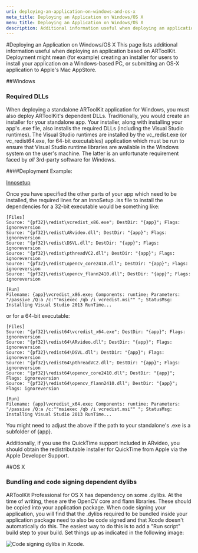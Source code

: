 ```yaml
---
uri: deploying-an-application-on-windows-and-os-x
meta_title: Deploying an Application on Windows/OS X
menu_title: Deploying an Application on Windows/OS X
description: Additional information useful when deploying an application based on ARToolKit.
---
```


#Deploying an Application on Windows/OS X
This page lists additional information useful when deploying an application based on ARToolKit. Deployment might mean (for
example) creating an installer for users to install your application on a Windows-based PC, or submitting an OS-X application to Apple's Mac AppStore.

##Windows

### Required DLLs
When deploying a standalone ARToolKit application for Windows, you must also deploy ARToolKit's dependent DLLs. Traditionally, you would create an installer for your standalone app. Your installer, along with installing your app's .exe file, also installs the required DLLs (including the Visual Studio runtimes). The Visual Studio runtimes are installed by the vc_redist.exe (or vc_redist64.exe, for 64-bit executables) application which must be run to ensure that Visual Studio runtime libraries are available in the Windows system on the user's machine. The latter is an unfortunate requirement faced by *all* 3rd-party software for Windows.

####Deployment Example:

[Innosetup][innosetup]

Once you have specified the other parts of your app which need to be installed, the required lines for an InnoSetup .iss file to install the dependencies for a 32-bit executable would be something like:

    [Files]
    Source: "{pf32}\redist\vcredist_x86.exe"; DestDir: "{app}"; Flags: ignoreversion
    Source: "{pf32}\redist\ARvideo.dll"; DestDir: "{app}"; Flags: ignoreversion
    Source: "{pf32}\redist\DSVL.dll"; DestDir: "{app}"; Flags: ignoreversion
    Source: "{pf32}\redist\pthreadVC2.dll"; DestDir: "{app}"; Flags: ignoreversion
    Source: "{pf32}\redist\opencv_core2410.dll"; DestDir: "{app}"; Flags: ignoreversion
    Source: "{pf32}\redist\opencv_flann2410.dll"; DestDir: "{app}"; Flags: ignoreversion

    [Run]
    Filename: {app}\vcredist_x86.exe; Components: runtime; Parameters: "/passive /Q:a /c:""msiexec /qb /i vcredist.msi"" "; StatusMsg: Installing Visual Studio 2013 RunTime...

or for a 64-bit executable:

    [Files]
    Source: "{pf32}\redist64\vcredist_x64.exe"; DestDir: "{app}"; Flags: ignoreversion
    Source: "{pf32}\redist64\ARvideo.dll"; DestDir: "{app}"; Flags: ignoreversion
    Source: "{pf32}\redist64\DSVL.dll"; DestDir: "{app}"; Flags: ignoreversion
    Source: "{pf32}\redist64\pthreadVC2.dll"; DestDir: "{app}"; Flags: ignoreversion
    Source: "{pf32}\redist64\opencv_core2410.dll"; DestDir: "{app}"; Flags: ignoreversion
    Source: "{pf32}\redist64\opencv_flann2410.dll"; DestDir: "{app}"; Flags: ignoreversion

    [Run]
    Filename: {app}\vcredist_x64.exe; Components: runtime; Parameters: "/passive /Q:a /c:""msiexec /qb /i vcredist.msi"" "; StatusMsg: Installing Visual Studio 2013 RunTime...

You might need to adjust the above if the path to your standalone's .exe is a subfolder of {app}.

Additionally, if you use the QuickTime support included in ARvideo, you should obtain the redistributable installer for QuickTime from Apple via the Apple Developer Support.

##OS X

### Bundling and code signing dependent dylibs
ARToolKit Professional for OS X has dependency on some .dylibs. At the time of writing, these are the OpenCV core and flann libraries. These should be copied into your application package. When code signing your application, you will find that the .dylibs required to be bundled inside your application package need to also be code signed and that Xcode doesn't automatically do this. The easiest way to do this is to add a "Run script" build step to your build. Set things up as indicated in the following image:

![Code signing dylibs in Xcode.][dylibs]

[innosetup]: http://www.jrsoftware.org/isinfo.php
[dylibs]: ../_media/artoolkit_xcode_code_sign_dylibs.png
